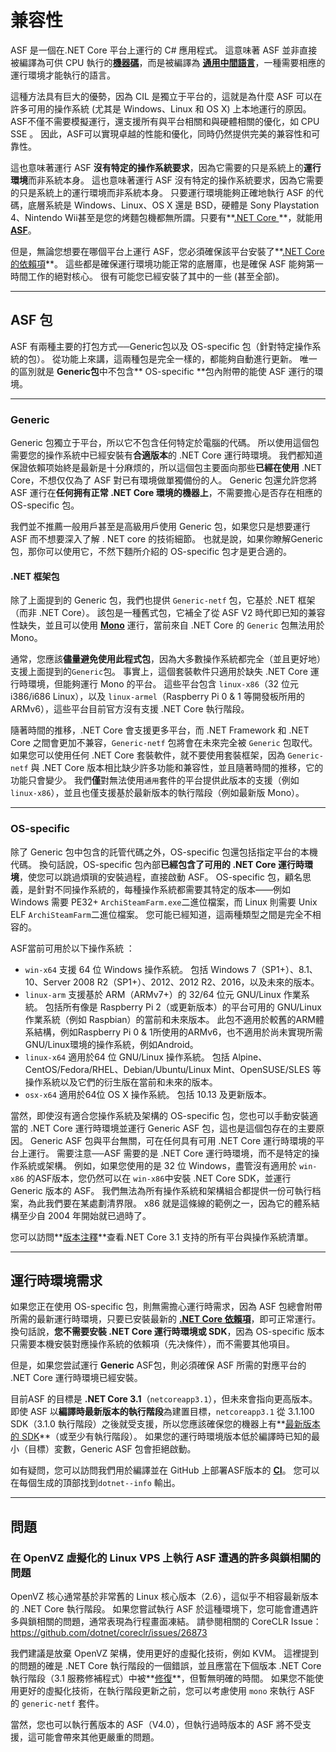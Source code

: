 # 兼容性

ASF 是一個在.NET Core 平台上運行的 C# 應用程式。 這意味著 ASF 並非直接被編譯為可供 CPU 執行的​**[機器碼](https://en.wikipedia.org/wiki/Machine_code)**，而是被編譯為 **[通用中間語言](https://en.wikipedia.org/wiki/Common_Intermediate_Language)**，一種需要相應的運行環境才能執行的語言。

這種方法具有巨大的優勢，因為 CIL 是獨立于平台的，這就是為什麼 ASF 可以在許多可用的操作系統 (尤其是 Windows、Linux 和 OS X) 上本地運行的原因。ASF不僅不需要模擬運行，還支援所有與平台相關和與硬體相關的優化，如 CPU SSE 。 因此，ASF可以實現卓越的性能和優化，同時仍然提供完美的兼容性和可靠性。

這也意味著運行 ASF **沒有特定的操作系統要求**，因為它需要的只是系統上的**運行環境**而非系統本身。 這也意味著運行 ASF 沒有特定的操作系統要求，因為它需要的只是系統上的運行環境而非系統本身。 只要運行環境能夠正確地執行 ASF 的代碼，底層系統是 Windows、Linux、OS X 還是 BSD，硬體是 Sony Playstation 4、Nintendo Wii甚至是您的烤麵包機都無所謂。只要有**[.NET Core ](https://github.com/dotnet/core-setup#daily-builds)**，就能用 **[ASF](https://github.com/JustArchiNET/ArchiSteamFarm/releases/latest)**。

但是，無論您想要在哪個平台上運行 ASF，您必須確保該平台安裝了**[.NET Core 的依賴項](https://github.com/dotnet/core/blob/master/Documentation/prereqs.md)**。 這些都是確保運行環境功能正常的底層庫，也是確保 ASF 能夠第一時間工作的絕對核心。 很有可能您已經安裝了其中的一些 (甚至全部)。

* * *

## ASF 包

ASF 有兩種主要的打包方式──Generic包以及 OS-specific 包（針對特定操作系統的包）。 從功能上來講，這兩種包是完全一樣的，都能夠自動進行更新。 唯一的區別就是 **Generic包**中不包含** OS-specific **包內附帶的能使 ASF 運行的環境。

* * *

### Generic

Generic 包獨立于平台，所以它不包含任何特定於電腦的代碼。 所以使用這個包需要您的操作系統中已經安裝有**合適版本**的 .NET Core 運行時環境。 我們都知道保證依賴项始終是最新是十分麻烦的，所以這個包主要面向那些**已經在使用** .NET Core，不想仅仅為了 ASF 對已有環境做單獨備份的人。 Generic 包還允許您將 ASF 運行在**任何拥有正常 .NET Core 環境的機器上**，不需要擔心是否存在相應的 OS-specific 包。

我們並不推薦一般用戶甚至是高級用戶使用 Generic 包，如果您只是想要運行 ASF 而不想要深入了解 . NET core 的技術細節。 也就是說，如果你瞭解Generic包，那你可以使用它，不然下麵所介紹的 OS-specific 包才是更合適的。

#### .NET 框架包

除了上面提到的 Generic 包，我們也提供 `Generic-netf` 包，它基於 .NET 框架（而非 .NET Core）。 該包是一種舊式包，它補全了從 ASF V2 時代即已知的兼容性缺失，並且可以使用 **[Mono](https://www.mono-project.com)** 運行，當前來自 .NET Core 的 `Generic` 包無法用於Mono。

通常，您應該**儘量避免使用此程式包**，因為大多數操作系統都完全（並且更好地）支援上面提到的` Generic `包。 事實上，這個套裝軟件只適用於缺失 .NET Core 運行時環境，但能夠運行 Mono 的平台。 這些平台包含 `linux-x86`（32 位元 i386/i686 Linux），以及 `linux-armel`（Raspberry Pi 0 & 1 等開發板所用的 ARMv6），這些平台目前官方沒有支援 .NET Core 執行階段。

隨著時間的推移，.NET Core 會支援更多平台，而 .NET Framework 和 .NET Core 之間會更加不兼容，`Generic-netf` 包將會在未來完全被 `Generic` 包取代。 如果您可以使用任何 .NET Core 套裝軟件，就不要使用套裝框架，因為 `Generic-netf` 與 .NET Core 版本相比缺少許多功能和兼容性，並且隨著時間的推移，它的功能只會變少。 我們**僅**對無法使用`通用`套件的平台提供此版本的支援（例如 `linux-x86`），並且也僅支援基於最新版本的執行階段（例如最新版 Mono）。

* * *

### OS-specific

除了 Generic 包中包含的託管代碼之外，OS-specific 包還包括指定平台的本機代碼。 換句話說，OS-specific 包內部**已經包含了可用的 .NET Core 運行時環境**，使您可以跳過煩瑣的安裝過程，直接啟動 ASF。 OS-specific 包，顧名思義，是針對不同操作系統的，每種操作系統都需要其特定的版本——例如 Windows 需要 PE32+ `ArchiSteamFarm.exe`二進位檔案，而 Linux 則需要 Unix ELF `ArchiSteamFarm`二進位檔案。 您可能已經知道，這兩種類型之間是完全不相容的。

ASF當前可用於以下操作系統 ：

- `win-x64` 支援 64 位 Windows 操作系統。 包括 Windows 7（SP1+）、8.1、10、Server 2008 R2（SP1+）、2012、2012 R2、2016，以及未來的版本。
- `linux-arm` 支援基於 ARM（ARMv7+）的 32/64 位元 GNU/Linux 作業系統。 包括所有像是 Raspberry Pi 2（或更新版本）的平台可用的 GNU/Linux 作業系統（例如 Raspbian）的當前和未來版本。 此包不適用於較舊的ARM體系結構，例如Raspberry Pi 0 & 1所使用的ARMv6，也不適用於尚未實現所需GNU/Linux環境的操作系統，例如Android。
- `linux-x64` 適用於64 位 GNU/Linux 操作系統。 包括 Alpine、CentOS/Fedora/RHEL、Debian/Ubuntu/Linux Mint、OpenSUSE/SLES 等操作系統以及它們的衍生版在當前和未來的版本。
- `osx-x64` 適用於64位 OS X 操作系統。 包括 10.13 及更新版本。

當然，即使沒有適合您操作系統及架構的 OS-specific 包，您也可以手動安裝適當的 .NET Core 運行時環境並運行 Generic ASF 包，這也是這個包存在的主要原因。 Generic ASF 包與平台無關，可在任何具有可用 .NET Core 運行時環境的平台上運行。 需要注意──ASF 需要的是 .NET Core 運行時環境，而不是特定的操作系統或架構。 例如，如果您使用的是 32 位 Windows，盡管沒有適用於 `win-x86` 的ASF版本，您仍然可以在 `win-x86`中安裝 .NET Core SDK，並運行 Generic 版本的 ASF。 我們無法為所有操作系統和架構組合都提供一份可執行档案，為此我們要在某處劃清界限。 x86 就是這條線的範例之一，因為它的體系結構至少自 2004 年開始就已過時了。

您可以訪問​**[版本注釋​](https://github.com/dotnet/core/blob/master/release-notes/3.1/3.1-supported-os.md)**查看.NET Core 3.1 支持的所有平台與操作系統清單。

* * *

## 運行時環境需求

如果您正在使用 OS-specific 包，則無需擔心運行時需求，因為 ASF 包總會附帶所需的最新運行時環境，只要已安裝最新的 **[.NET Core 依賴項](https://github.com/dotnet/core/blob/master/Documentation/prereqs.md)**，即可正常運行。 換句話說，**您不需要安裝 .NET Core 運行時環境或 SDK**，因為 OS-specific 版本只需要本機安裝對應操作系統的依賴項（先决條件），而不需要其他項目。

但是，如果您尝試運行 **Generic** ASF包，則必須確保 ASF 所需的對應平台的 .NET Core 運行時環境已經安裝。

目前ASF 的目標是 **.NET Core 3.1**（`netcoreapp3.1`），但未來會指向更高版本。 即使 ASF 以**編譯時最新版本的執行階段**為建置目標，`netcoreapp3.1` 從 3.1.100 SDK（3.1.0 執行階段）之後就受支援，所以您應該確保您的機器上有**[最新版本的 SDK](https://dotnet.microsoft.com/download)**（或至少有執行階段）。 如果您的運行時環境版本低於編譯時已知的最小（目標）変數，Generic ASF 包會拒絕啟動。

如有疑問，您可以訪問我們用於編譯並在 GitHub 上部署ASF版本的 **[CI](https://ci.appveyor.com/project/JustArchi/ArchiSteamFarm)**。 您可以在每個生成的頂部找到`dotnet--info` 輸出。

* * *

## 問題

### 在 OpenVZ 虛擬化的 Linux VPS 上執行 ASF 遭遇的許多與鎖相關的問題

OpenVZ 核心通常基於非常舊的 Linux 核心版本（2.6），這似乎不相容最新版本的 .NET Core 執行階段。 如果您嘗試執行 ASF 於這種環境下，您可能會遭遇許多與鎖相關的問題，通常表現為行程畫面凍結。 請參閱相關的 CoreCLR Issue：https://github.com/dotnet/coreclr/issues/26873

我們建議是放棄 OpenVZ 架構，使用更好的虛擬化技術，例如 KVM。 這裡提到的問題的確是 .NET Core 執行階段的一個錯誤，並且應當在下個版本 .NET Core 執行階段（3.1 服務修補程式）中被**[修復](https://github.com/dotnet/coreclr/pull/26912)**，但暫無明確的時間。 如果您不能使用更好的虛擬化技術，在執行階段更新之前，您可以考慮使用 `mono` 來執行 ASF 的 `generic-netf` 套件。

當然，您也可以執行舊版本的 ASF（V4.0），但執行過時版本的 ASF 將不受支援，這可能會帶來其他更嚴重的問題。